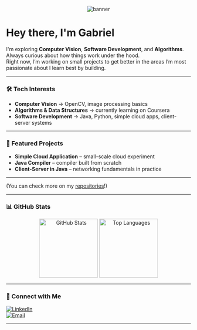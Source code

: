 <!-- Banner (podes criar no Canva ou usar um gerador de banners para GitHub) -->
<p align="center">
  <img src="https://capsule-render.vercel.app/api?type=waving&color=0:8e2de2,100:4a00e0&height=200&section=header&text=Gabriel%20|%20Computer%20Vision%20%26%20Software%20Development&fontSize=32&fontColor=ffffff&animation=fadeIn" alt="banner"/>
</p>


# Hey there, I'm Gabriel

I'm exploring **Computer Vision**, **Software Development**, and **Algorithms**.  
Always curious about how things work under the hood.  
Right now, I’m working on small projects to get better in the areas I’m most passionate about
I learn best by building.  


---

### 🛠️ Tech Interests
- **Computer Vision** → OpenCV, image processing basics  
- **Algorithms & Data Structures** → currently learning on Coursera  
- **Software Development** → Java, Python, simple cloud apps, client-server systems  

---

### 📂 Featured Projects
- **Simple Cloud Application** – small-scale cloud experiment  
- **Java Compiler** – compiler built from scratch  
- **Client-Server in Java** – networking fundamentals in practice  

---

(You can check more on my [repositories](https://github.com/gabri-gomes)!)

---

### 📊 GitHub Stats
<p align="center">
  <img src="https://github-readme-stats.vercel.app/api?username=gabri-gomes&show_icons=true&theme=tokyonight" alt="GitHub Stats" height="160"/>
  <img src="https://github-readme-stats.vercel.app/api/top-langs/?username=gabri-gomes&layout=compact&theme=tokyonight" alt="Top Languages" height="160"/>
</p>

---

### 🔗 Connect with Me
[![LinkedIn](https://img.shields.io/badge/LinkedIn-blue?style=for-the-badge&logo=linkedin)](https://www.linkedin.com/in/gabriel1-gomes2-gg3/)  
[![Email](https://img.shields.io/badge/Email-gray?style=for-the-badge&logo=gmail)](mailto:gabriel.cf.gomes@gmail.com)  

---

